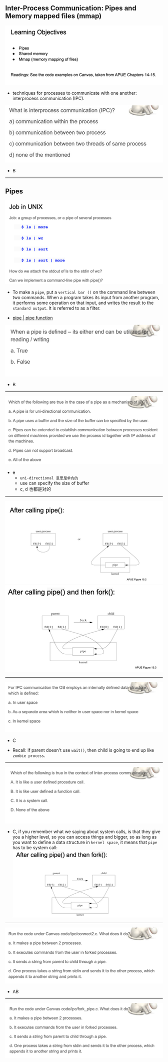 ## Inter-Process Communication: Pipes and Memory mapped files (mmap)

![](img/2020-06-28-18-05-45.png)

- techniques for processes to communicate with one another: interprocess 
  communication (IPC).

![](img/2020-06-28-18-08-29.png)
- B
---

## Pipes

![](img/2020-06-28-21-11-42.png)

- To make a `pipe`, put a `vertical bar ()` on the command line between two 
  commands. When a program takes its input from another program, it performs 
  some operation on that input, and writes the result to the `standard output`. 
  It is referred to as a filter.

- [pipe | pipe function](https://novemberfall.github.io/Algorithm-FullStack/operation/pipe.html)


![](img/2020-06-28-21-35-25.png)
- B

---

![](img/2020-06-28-22-51-33.png)
- e
  - `uni-directional 意思是单向的`  
  - use can specify the size of buffer
  - c, d 也都是对的 
---

![](img/2020-06-28-22-59-27.png)
![](img/2020-06-28-23-01-48.png)

---
![](img/2020-06-28-23-11-09.png)
- C

- Recall: if parent doesn't use `wait()`, then child is going to end up like
  `zombie process`.

---

![](img/2020-06-28-23-14-54.png)
- C, if you remember what we saying about system calls, is that they give you 
  a higher level, so you can access things and bigger, so as long as you want
  to define a data structure in `kernel space`, it means that `pipe` has to be
  system call:
![](img/2020-06-28-23-19-43.png)
---
![](img/2020-06-28-23-20-16.png)
- AB

---
![](img/2020-06-29-00-11-07.png)


